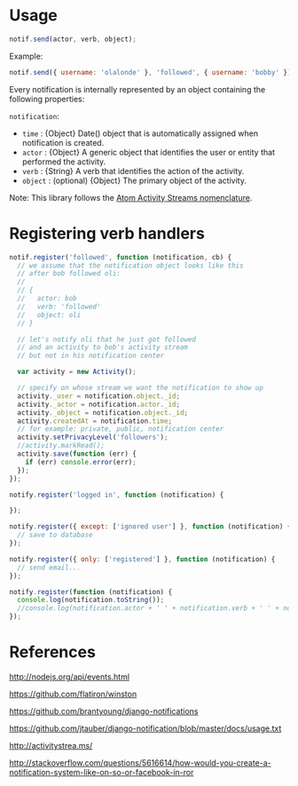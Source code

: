 # Usage

```javascript
notif.send(actor, verb, object);
```

Example:

```javascript
notif.send({ username: 'olalonde' }, 'followed', { username: 'bobby' });
```

Every notification is internally represented by an object containing the following
properties:

`notification`:

- `time` : {Object} Date() object that is automatically assigned when notification is created.
- `actor` : {Object} A generic object that identifies the user or entity that performed the activity.
- `verb` : {String} A verb that identifies the action of the activity.
- `object` : (optional) {Object} The primary object of the activity.

Note: This library follows the [Atom Activity Streams nomenclature](http://activitystrea.ms/specs/atom/1.0/).

# Registering verb handlers

```javascript
notif.register('followed', function (notification, cb) {
  // we assume that the notification object looks like this 
  // after bob followed oli:
  //
  // {
  //   actor: bob
  //   verb: 'followed'
  //   object: oli
  // }

  // let's notify oli that he just got followed
  // and an activity to bob's activity stream 
  // but not in his notification center

  var activity = new Activity();

  // specify on whose stream we want the notification to show up
  activity._user = notification.object._id;
  activity._actor = notification.actor._id;
  activity._object = notification.object._id;
  activity.createdAt = notification.time; 
  // for example: private, public, notification center
  activity.setPrivacyLevel('followers');  
  //activity.markRead(); 
  activity.save(function (err) {
    if (err) console.error(err);
  });
});

notify.register('logged in', function (notification) {

});

notify.register({ except: ['ignored user'] }, function (notification) {
  // save to database
});

notify.register({ only: ['registered'] }, function (notification) {
  // send email...
});

notify.register(function (notification) {
  console.log(notification.toString());
  //console.log(notification.actor + ' ' + notification.verb + ' ' + notifications.object);
});
```

# References

http://nodejs.org/api/events.html

https://github.com/flatiron/winston

https://github.com/brantyoung/django-notifications

https://github.com/jtauber/django-notification/blob/master/docs/usage.txt

http://activitystrea.ms/

http://stackoverflow.com/questions/5616614/how-would-you-create-a-notification-system-like-on-so-or-facebook-in-ror

